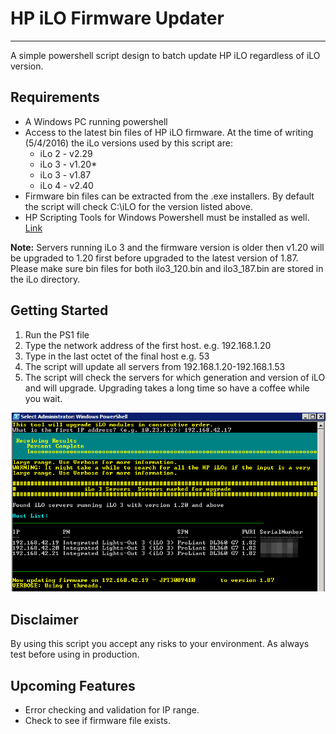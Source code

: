 # HP iLO Firmware Updater
----


A simple powershell script design to batch update HP iLO regardless of iLO version. 

## Requirements
- A Windows PC running powershell
- Access to the latest bin files of HP iLO firmware. At the time of writing (5/4/2016) the iLo versions used by this script are:
	- iLo 2 - v2.29
	- iLo 3 - v1.20*
	- iLo 3 - v1.87
	- iLo 4 - v2.40
- Firmware bin files can be extracted from the .exe installers. By default the script will check C:\iLO for the version listed above. 
- HP Scripting Tools for Windows Powershell must be installed as well. [Link](http://h20566.www2.hpe.com/hpsc/swd/public/readIndex?sp4ts.oid=5440658&lang=en&cc=us)
	
**Note:** Servers running iLo 3 and the firmware version is older then v1.20 will be upgraded to 1.20 first before upgraded to the latest version of 1.87. Please make sure bin files for both ilo3_120.bin and ilo3_187.bin are stored in the iLo directory. 

## Getting Started  
 
 1. Run the PS1 file
 2. Type the network address of the first host. e.g. 192.168.1.20
 3. Type in the last octet of the final host e.g. 53
 4. The script will update all servers from 192.168.1.20-192.168.1.53
 4. The script will check the servers for which generation and version of iLO and will upgrade. Upgrading takes a long time so have a coffee while you wait. 

![img](demo.png)

## Disclaimer

By using this script you accept any risks to your environment. As always test before using in production.

## Upcoming Features

* Error checking and validation for IP range.
* Check to see if firmware file exists. 